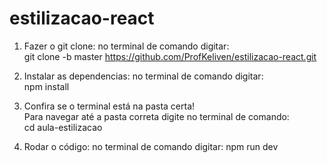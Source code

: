 # estilizacao-react

1. Fazer o git clone: no terminal de comando digitar: <br />
  git clone -b master https://github.com/ProfKeliven/estilizacao-react.git

2. Instalar as dependencias: no terminal de comando digitar: <br />
  npm install

3. Confira se o terminal está na pasta certa! <br />
  Para navegar até a pasta correta digite no terminal de comando:<br />
  cd aula-estilizacao

4. Rodar o código: no terminal de comando digitar:
  npm run dev
